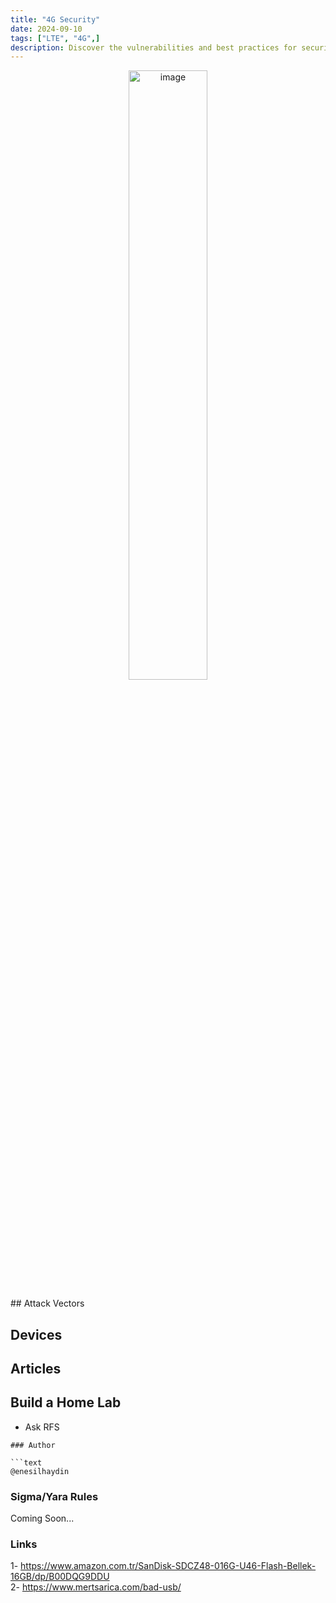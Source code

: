 ```yaml
---
title: "4G Security"
date: 2024-09-10
tags: ["LTE", "4G",]
description: Discover the vulnerabilities and best practices for securing your 4G network. Learn about common threats, encryption methods, and how to protect your data from cyberattacks. 
---
```


<p align="center">
  <img src="/images/sandisk-ultra.jpg" alt="image" width="50%" height="50%">
</p>
## Attack Vectors

## Devices

## Articles



## Build a Home Lab

- Ask RFS

```
### Author

```text
@enesilhaydin
```

### Sigma/Yara Rules

Coming Soon...

### Links

1- https://www.amazon.com.tr/SanDisk-SDCZ48-016G-U46-Flash-Bellek-16GB/dp/B00DQG9DDU \
2- https://www.mertsarica.com/bad-usb/
